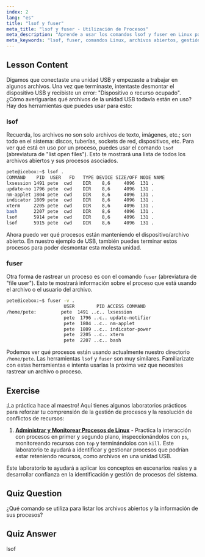 ```yaml
---
index: 2
lang: "es"
title: "lsof y fuser"
meta_title: "lsof y fuser - Utilización de Procesos"
meta_description: "Aprende a usar los comandos lsof y fuser en Linux para identificar procesos que usan archivos. Comprende los errores de 'Dispositivo o Recurso Ocupado' y gestiona los archivos abiertos de forma eficaz."
meta_keywords: "lsof, fuser, comandos Linux, archivos abiertos, gestión de procesos, tutorial Linux, guía para principiantes, dispositivo ocupado"
---
```


## Lesson Content

Digamos que conectaste una unidad USB y empezaste a trabajar en algunos archivos. Una vez que terminaste, intentaste desmontar el dispositivo USB y recibiste un error: "Dispositivo o recurso ocupado". ¿Cómo averiguarías qué archivos de la unidad USB todavía están en uso? Hay dos herramientas que puedes usar para esto:

### lsof

Recuerda, los archivos no son solo archivos de texto, imágenes, etc.; son todo en el sistema: discos, tuberías, sockets de red, dispositivos, etc. Para ver qué está en uso por un proceso, puedes usar el comando `lsof` (abreviatura de "list open files"). Esto te mostrará una lista de todos los archivos abiertos y sus procesos asociados.

```bash
pete@icebox:~$ lsof .
COMMAND    PID  USER   FD   TYPE DEVICE SIZE/OFF NODE NAME
lxsession 1491 pete  cwd    DIR    8,6     4096  131 .
update-no 1796 pete  cwd    DIR    8,6     4096  131 .
nm-applet 1804 pete  cwd    DIR    8,6     4096  131 .
indicator 1809 pete  cwd    DIR    8,6     4096  131 .
xterm     2205 pete  cwd    DIR    8,6     4096  131 .
bash      2207 pete  cwd    DIR    8,6     4096  131 .
lsof      5914 pete  cwd    DIR    8,6     4096  131 .
lsof      5915 pete  cwd    DIR    8,6     4096  131 .
```

Ahora puedo ver qué procesos están manteniendo el dispositivo/archivo abierto. En nuestro ejemplo de USB, también puedes terminar estos procesos para poder desmontar esta molesta unidad.

### fuser

Otra forma de rastrear un proceso es con el comando `fuser` (abreviatura de "file user"). Esto te mostrará información sobre el proceso que está usando el archivo o el usuario del archivo.

```bash
pete@icebox:~$ fuser -v .
                     USER        PID ACCESS COMMAND
/home/pete:         pete  1491 ..c.. lxsession
                     pete  1796 ..c.. update-notifier
                     pete  1804 ..c.. nm-applet
                     pete  1809 ..c.. indicator-power
                     pete  2205 ..c.. xterm
                     pete  2207 ..c.. bash
```

Podemos ver qué procesos están usando actualmente nuestro directorio `/home/pete`. Las herramientas `lsof` y `fuser` son muy similares. Familiarízate con estas herramientas e intenta usarlas la próxima vez que necesites rastrear un archivo o proceso.

## Exercise

¡La práctica hace al maestro! Aquí tienes algunos laboratorios prácticos para reforzar tu comprensión de la gestión de procesos y la resolución de conflictos de recursos:

1. **[Administrar y Monitorear Procesos de Linux](https://labex.io/es/labs/comptia-manage-and-monitor-linux-processes-590864)** - Practica la interacción con procesos en primer y segundo plano, inspeccionándolos con `ps`, monitoreando recursos con `top` y terminándolos con `kill`. Este laboratorio te ayudará a identificar y gestionar procesos que podrían estar reteniendo recursos, como archivos en una unidad USB.

Este laboratorio te ayudará a aplicar los conceptos en escenarios reales y a desarrollar confianza en la identificación y gestión de procesos del sistema.

## Quiz Question

¿Qué comando se utiliza para listar los archivos abiertos y la información de sus procesos?

## Quiz Answer

lsof

